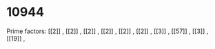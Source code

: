# 10944

Prime factors: [[2]] , [[2]] , [[2]] , [[2]] , [[2]] , [[2]] , [[3]] , [[57]] , [[3]] , [[19]] , 